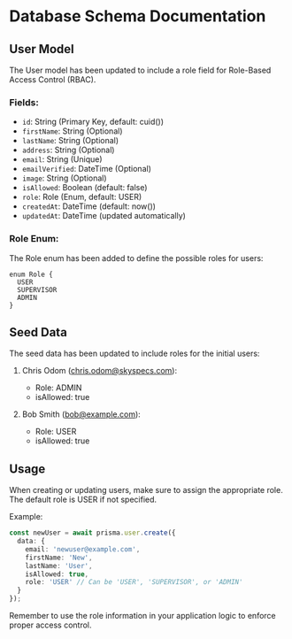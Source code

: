 # Database Schema Documentation

## User Model

The User model has been updated to include a role field for Role-Based Access Control (RBAC).

### Fields:

- `id`: String (Primary Key, default: cuid())
- `firstName`: String (Optional)
- `lastName`: String (Optional)
- `address`: String (Optional)
- `email`: String (Unique)
- `emailVerified`: DateTime (Optional)
- `image`: String (Optional)
- `isAllowed`: Boolean (default: false)
- `role`: Role (Enum, default: USER)
- `createdAt`: DateTime (default: now())
- `updatedAt`: DateTime (updated automatically)

### Role Enum:

The Role enum has been added to define the possible roles for users:

```prisma
enum Role {
  USER
  SUPERVISOR
  ADMIN
}
```

## Seed Data

The seed data has been updated to include roles for the initial users:

1. Chris Odom (chris.odom@skyspecs.com):
   - Role: ADMIN
   - isAllowed: true

2. Bob Smith (bob@example.com):
   - Role: USER
   - isAllowed: true

## Usage

When creating or updating users, make sure to assign the appropriate role. The default role is USER if not specified.

Example:

```typescript
const newUser = await prisma.user.create({
  data: {
    email: 'newuser@example.com',
    firstName: 'New',
    lastName: 'User',
    isAllowed: true,
    role: 'USER' // Can be 'USER', 'SUPERVISOR', or 'ADMIN'
  }
});
```

Remember to use the role information in your application logic to enforce proper access control.
